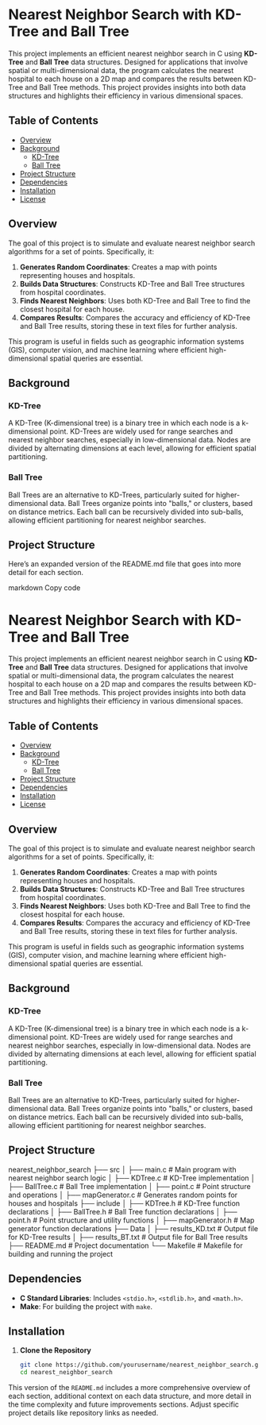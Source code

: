 # Nearest Neighbor Search with KD-Tree and Ball Tree

This project implements an efficient nearest neighbor search in C using **KD-Tree** and **Ball Tree** data structures. Designed for applications that involve spatial or multi-dimensional data, the program calculates the nearest hospital to each house on a 2D map and compares the results between KD-Tree and Ball Tree methods. This project provides insights into both data structures and highlights their efficiency in various dimensional spaces.

## Table of Contents
- [Overview](#overview)
- [Background](#background)
  - [KD-Tree](#kd-tree)
  - [Ball Tree](#ball-tree)
- [Project Structure](#project-structure)
- [Dependencies](#dependencies)
- [Installation](#installation)
- [License](#license)

## Overview

The goal of this project is to simulate and evaluate nearest neighbor search algorithms for a set of points. Specifically, it:
1. **Generates Random Coordinates**: Creates a map with points representing houses and hospitals.
2. **Builds Data Structures**: Constructs KD-Tree and Ball Tree structures from hospital coordinates.
3. **Finds Nearest Neighbors**: Uses both KD-Tree and Ball Tree to find the closest hospital for each house.
4. **Compares Results**: Compares the accuracy and efficiency of KD-Tree and Ball Tree results, storing these in text files for further analysis.

This program is useful in fields such as geographic information systems (GIS), computer vision, and machine learning where efficient high-dimensional spatial queries are essential.

## Background

### KD-Tree

A KD-Tree (K-dimensional tree) is a binary tree in which each node is a k-dimensional point. KD-Trees are widely used for range searches and nearest neighbor searches, especially in low-dimensional data. Nodes are divided by alternating dimensions at each level, allowing for efficient spatial partitioning.

### Ball Tree

Ball Trees are an alternative to KD-Trees, particularly suited for higher-dimensional data. Ball Trees organize points into "balls," or clusters, based on distance metrics. Each ball can be recursively divided into sub-balls, allowing efficient partitioning for nearest neighbor searches.

## Project Structure


Here’s an expanded version of the README.md file that goes into more detail for each section.

markdown
Copy code
# Nearest Neighbor Search with KD-Tree and Ball Tree

This project implements an efficient nearest neighbor search in C using **KD-Tree** and **Ball Tree** data structures. Designed for applications that involve spatial or multi-dimensional data, the program calculates the nearest hospital to each house on a 2D map and compares the results between KD-Tree and Ball Tree methods. This project provides insights into both data structures and highlights their efficiency in various dimensional spaces.

## Table of Contents
- [Overview](#overview)
- [Background](#background)
  - [KD-Tree](#kd-tree)
  - [Ball Tree](#ball-tree)
- [Project Structure](#project-structure)
- [Dependencies](#dependencies)
- [Installation](#installation)
- [License](#license)

## Overview

The goal of this project is to simulate and evaluate nearest neighbor search algorithms for a set of points. Specifically, it:
1. **Generates Random Coordinates**: Creates a map with points representing houses and hospitals.
2. **Builds Data Structures**: Constructs KD-Tree and Ball Tree structures from hospital coordinates.
3. **Finds Nearest Neighbors**: Uses both KD-Tree and Ball Tree to find the closest hospital for each house.
4. **Compares Results**: Compares the accuracy and efficiency of KD-Tree and Ball Tree results, storing these in text files for further analysis.

This program is useful in fields such as geographic information systems (GIS), computer vision, and machine learning where efficient high-dimensional spatial queries are essential.

## Background

### KD-Tree

A KD-Tree (K-dimensional tree) is a binary tree in which each node is a k-dimensional point. KD-Trees are widely used for range searches and nearest neighbor searches, especially in low-dimensional data. Nodes are divided by alternating dimensions at each level, allowing for efficient spatial partitioning.

### Ball Tree

Ball Trees are an alternative to KD-Trees, particularly suited for higher-dimensional data. Ball Trees organize points into "balls," or clusters, based on distance metrics. Each ball can be recursively divided into sub-balls, allowing efficient partitioning for nearest neighbor searches.

## Project Structure

nearest_neighbor_search ├── src │ ├── main.c # Main program with nearest neighbor search logic │ ├── KDTree.c # KD-Tree implementation │ ├── BallTree.c # Ball Tree implementation │ ├── point.c # Point structure and operations │ ├── mapGenerator.c # Generates random points for houses and hospitals ├── include │ ├── KDTree.h # KD-Tree function declarations │ ├── BallTree.h # Ball Tree function declarations │ ├── point.h # Point structure and utility functions │ ├── mapGenerator.h # Map generator function declarations ├── Data │ ├── results_KD.txt # Output file for KD-Tree results │ ├── results_BT.txt # Output file for Ball Tree results ├── README.md # Project documentation └── Makefile # Makefile for building and running the project


## Dependencies

- **C Standard Libraries**: Includes `<stdio.h>`, `<stdlib.h>`, and `<math.h>`.
- **Make**: For building the project with `make`.

## Installation

1. **Clone the Repository**
   ```bash
   git clone https://github.com/yourusername/nearest_neighbor_search.git
   cd nearest_neighbor_search


This version of the `README.md` includes a more comprehensive overview of each section, additional context on each data structure, and more detail in the time complexity and future improvements sections. Adjust specific project details like repository links as needed.


